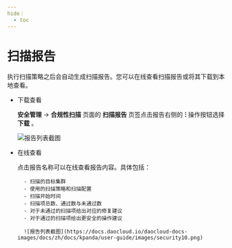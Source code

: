 ```yaml
---
hide：
  - toc
---
```


# 扫描报告

执行扫描策略之后会自动生成扫描报告。您可以在线查看扫描报告或将其下载到本地查看。

- 下载查看

    __安全管理__ -> __合规性扫描__ 页面的 __扫描报告__ 页签点击报告右侧的 __ⵗ__ 操作按钮选择 __下载__ 。

    ![报告列表截图](https://docs.daocloud.io/daocloud-docs-images/docs/zh/docs/kpanda/user-guide/images/security09.png)

- 在线查看

    点击报告名称可以在线查看报告内容。具体包括：

        - 扫描的目标集群
        - 使用的扫描策略和扫描配置
        - 扫描开始时间
        - 扫描项总数、通过数与未通过数
        - 对于未通过的扫描项给出对应的修复建议
        - 对于通过的扫描项给出更安全的操作建议

        ![报告列表截图](https://docs.daocloud.io/daocloud-docs-images/docs/zh/docs/kpanda/user-guide/images/security10.png)